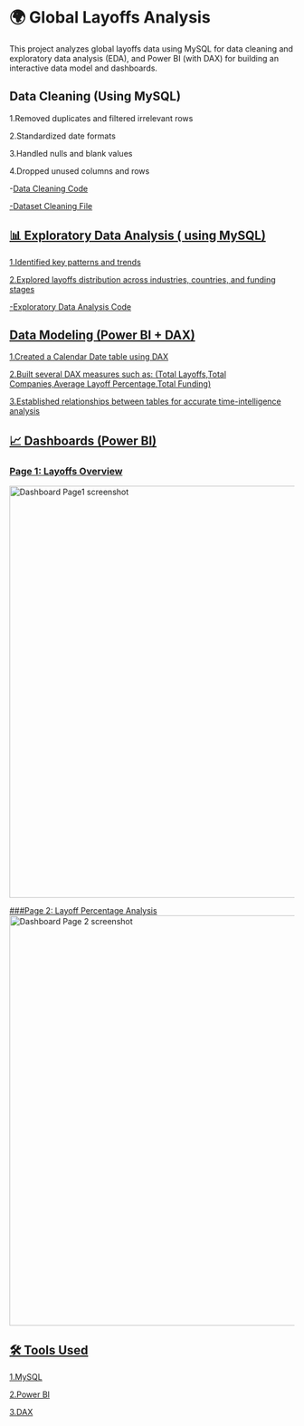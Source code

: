 # 🌍 Global Layoffs Analysis
This project analyzes global layoffs data using MySQL for data cleaning and exploratory data analysis (EDA), and Power BI (with DAX) for building an interactive data model and dashboards.

## Data Cleaning (Using MySQL)

1.Removed duplicates and filtered irrelevant rows

2.Standardized date formats

3.Handled nulls and blank values

4.Dropped unused columns and rows

-<a href="https://github.com/Ahmed-2023/World-Layoffs-Analysis/blob/main/Data%20Cleaning.sql">Data Cleaning Code

-<a href='https://github.com/Ahmed-2023/World-Layoffs-Analysis/blob/main/World_Layoffs_Cleaned.csv'>Dataset Cleaning File 
## 📊 Exploratory Data Analysis ( using MySQL)

1.Identified key patterns and trends

2.Explored layoffs distribution across industries, countries, and funding stages

-<a href='https://github.com/Ahmed-2023/World-Layoffs-Analysis/blob/main/Exploratory%20Data%20Analysis.sql'>Exploratory Data Analysis Code

## Data Modeling (Power BI + DAX)

1.Created a Calendar Date table using DAX

2.Built several DAX measures such as:
(Total Layoffs,Total Companies,Average Layoff Percentage,Total Funding)

3.Established relationships between tables for accurate time-intelligence analysis


## 📈 Dashboards (Power BI)
### Page 1: Layoffs Overview
<img width="1717" height="728" alt="Dashboard Page1 screenshot" src="https://github.com/user-attachments/assets/84ee6a3b-504f-4abf-bfc6-af4592ac8ca0" />

###Page 2: Layoff Percentage Analysis
<img width="1479" height="725" alt="Dashboard Page 2 screenshot" src="https://github.com/user-attachments/assets/29e35e7e-18ba-4207-9554-47d260d0f513" />

## 🛠 Tools Used
1.MySQL

2.Power BI

3.DAX

